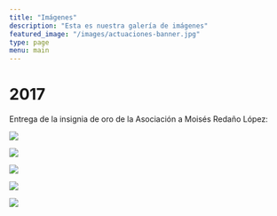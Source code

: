 ```yaml
---
title: "Imágenes"
description: "Esta es nuestra galería de imágenes"
featured_image: "/images/actuaciones-banner.jpg"
type: page
menu: main
---
```


# 2017

Entrega de la insignia de oro de la Asociación a Moisés Redaño López:

![](/images/insignia-oro-moi-1.jpg)

![](/images/insignia-oro-moi-2.jpg)

![](/images/insignia-oro-moi-3.jpg)

![](/images/insignia-oro-moi-4.jpg)

![](/images/insignia-oro-moi-5.jpg)
